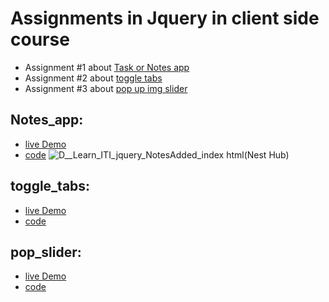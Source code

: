 # Assignments in Jquery in client side course 

- Assignment #1 about [Task or Notes app](#Notes_app)
- Assignment #2 about [toggle tabs](#toggle_tabs)
- Assignment #3 about [pop up img slider](#pop_slider)


## Notes_app:
  - [live Demo](https://zenab12.github.io/ITI/jquery/NotesAdded)
  - [code](https://github.com/zenab12/ITI/blob/main/NotesAdded/index.html)
![_D__Learn_ITI_jquery_NotesAdded_index html_(Nest Hub)](https://user-images.githubusercontent.com/78083890/206912165-bc902d2d-2a12-4da6-b153-2b6d4b9e1a09.png)

## toggle_tabs:
  - [live Demo](https://zenab12.github.io/ITI/jquery/toggle_tabs)
  - [code](https://github.com/zenab12/ITI/blob/main/toggle_tabs/index.html)


## pop_slider:
  - [live Demo](https://zenab12.github.io/ITI/jquery/pop_slider)
  - [code](https://github.com/zenab12/ITI/blob/main/pop_slider/index.html)

